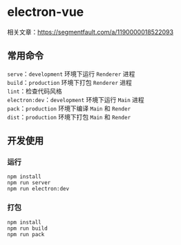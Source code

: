 # electron-vue

相关文章：https://segmentfault.com/a/1190000018522093

## 常用命令

`serve`：`development` 环境下运行 `Renderer` 进程  
`build`：`production` 环境下打包 `Renderer` 进程  
`lint`：检查代码风格  
`electron:dev`：`development` 环境下运行 `Main` 进程  
`pack`：`production` 环境下编译 `Main` 和 `Render`  
`dist`：`production` 环境下打包 `Main` 和 `Render`  

## 开发使用

### 运行

```shell
npm install
npm run server
npm run electron:dev
```

### 打包

```shell
npm install
npm run build
npm run pack
```
